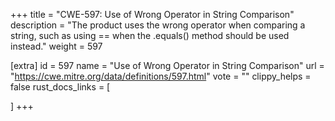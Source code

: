 +++
title = "CWE-597: Use of Wrong Operator in String Comparison"
description	= "The product uses the wrong operator when comparing a string, such as using == when the .equals() method should be used instead."
weight = 597

[extra]
id = 597
name = "Use of Wrong Operator in String Comparison"
url = "https://cwe.mitre.org/data/definitions/597.html"
vote = ""
clippy_helps = false
rust_docs_links = [
	
]
+++

